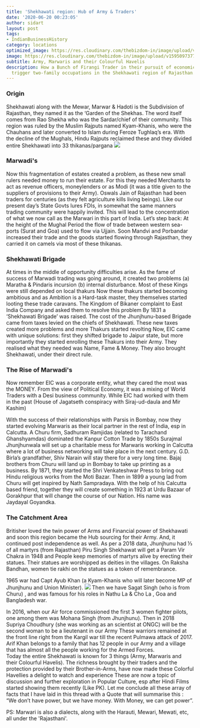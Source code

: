 ```yaml
---
title: 'Shekhawati region: Hub of Army & Traders'
date: '2020-06-20 00:23:05'
author: sidart
layout: post
tags:
- IndianBusinessHistory
category: locations
optimized_image: https://res.cloudinary.com/thebizdom-in/image/upload/v1595097377/Shekhwati_hyzihk.png
image: https://res.cloudinary.com/thebizdom-in/image/upload/v1595097377/Shekhwati_hyzihk.png
subtitle: Army, Marwaris and their Colourful Havelis
description: How a Bunch of Firangi Trader in their pursuit of economical gain will
  trigger two-family occupations in the Shekhawati region of Rajasthan.
---
```


### Origin
Shekhawati along with the Mewar, Marwar & Hadoti is the Subdivision of Rajasthan, they named it as the ‘Garden of the Shekhas. The word itself comes from Rao Shekha who was the Sardar/chief of their community.
This region was ruled by the Muslim Rajputs named Kyam-Khanis, who were the Chauhans and later converted to Islam during Feroze Tughlaq’s era. With the decline of the Mughals, Hindu Rajputs reclaimed these and they divided entire Shekhawati into 33 thikanas/pargana
![](https://pbs.twimg.com/media/Ea56tIHUwAAEVRf?format=png&name=small)
### Marwadi's
Now this fragmentation of estates created a problem, as these new small rulers needed money to run their estate. For this they needed Merchants to act as revenue officers, moneylenders or as Modi (it was a title given to the suppliers of provisions to their Army).
Oswals Jain of Rajasthan had been traders for centuries (as they felt agriculture kills living beings). Like our present day’s State Govts lures FDIs, in somewhat the same manners trading community were happily invited. This will lead to the concentration of what we now call as the Marwari in this part of India.
Let’s step back: At the height of the Mughal Period the flow of trade between western sea-ports (Surat and Goa) used to flow via Ujjain. Soon Mandvi and Porbandar increased their trade and the goods started flowing through Rajasthan, they carried it on camels via most of these thikanas.

### Shekhawati Brigade
At times in the middle of opportunity difficulties arise. As the fame of success of Marwadi trading was going around, it created two problems (a) Maratha & Pindaris incursion (b) internal disturbance. Most of these Kings were still depended on local thakurs
Now these thakurs started becoming ambitious and as Ambition is a Hard-task master, they themselves started looting these trade caravans. The Kingdom of Bikaner complaint to East India Company and asked them to resolve this problem
By 1831 a ‘Shekhawati Brigade’ was raised. The cost of the Jhunjhunu-based Brigade came from taxes levied on the chiefs of Shekhawati. These new taxes created more problems and more Thakurs started revolting
Now, EIC came with unique solutions: first they shifted brigade to Jaipur state, but more importantly they started enrolling these Thakurs into their Army. They realised what they needed was Name, Fame & Money.  They also brought Shekhawati, under their direct rule. 

### The Rise of Marwadi's
Now remember EIC was a corporate entity, what they cared the most was the MONEY. From the view of Political Economy, it was a mixing of World Traders with a Desi business community. While EIC had worked with them in the past (House of Jagatseth conspiracy with Siraj-ud-daula and Mir Kashim)

With the success of their relationships with Parsis in Bombay, now they started evolving Marwaris as their local partner in the rest of India, esp in Calcutta. A Churu firm, Sadhuram Ramjidas (related to Tarachand Ghanshyamdas) dominated the Kanpur Cotton Trade by 1850s
Surajmal Jhunjhunwala will set up a charitable mess for Marwaris working in Calcutta where a lot of business networking will take place in the next century. G.D. Birla’s grandfather, Shiv Narain will stay there for a very long time.
Bajaj brothers from Churu will land up in Bombay to take up printing as a business. By 1871, they started the Shri Venkateshwar Press to bring out Hindu religious works from the Moti Bazar. Then in 1899 a young lad from Churu will get inspired by Nath Sampradaya.
With the help of his Calcutta based friend, together they will create something in 1923 at Urdu Bazaar of Gorakhpur that will change the course of our Nation. His name was Jaydayal Goyandka.

### The Catchment Area
Britisher loved the twin power of Arms and Financial power of Shekhawati and soon this region became the Hub sourcing for their Army. And, it continued post independence as well. As per a 2018 data, Jhunjhunu had ⅓ of all martyrs (from Rajasthan) 
Piru Singh Shekhawat will get a Param Vir Chakra in 1948 and People keep memories of martyrs alive by erecting their statues. Their statues are worshipped as deities in the villages. On Raksha Bandhan, women tie rakhi on the statues as a token of remembrance. 

1965 war had Capt Ayub Khan (a Kyam-Khanis who will later become MP of Jhunjhunu  and Union Minister). 
![](https://pbs.twimg.com/media/Ea56E9cUMAEhhN3?format=jpg&name=360x360)
Then we have Sagat Singh (who is from Churu) , and was famous for his roles in Nathu La & Cho La  , Goa and Bangladesh war.

In 2016, when our Air force commissioned the first 3 women fighter pilots, one among them was Mohana Singh (from Jhunjhunu). Then in 2018 Supriya Choudhury (she was working as an scientist at ONGC) will be the second woman to be a lieutenant in our Army
These warriors remained at the front line right from the Kargil war till the recent Pulmawa attack of 2017. Arif Khan belongs to a family that has 12 people in our Army and a village that has almost all the people working for the Armed Forces.  
Today the entire Shekhawati is known for 3 things (Army, Marwaris and their Colourful Havelis). The richness brought by their traders and the protection provided by their Brother-in-Arms, have now made these Colorful Havellies a delight to watch and experience
These are now a topic of discussion and further exploration in Popular Culture, esp after Hindi Films started showing them recently (Like PK). 
Let me conclude all these array of facts that I have laid in this thread with a Quote that will summarise this : “We don’t have power, but we have money. With Money, we can get power”.

PS: Marwari is also a dialects, along with the Harauti, Mewari, Mewati, etc, all under the 'Rajasthani'.
